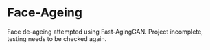 # Face-Ageing
Face de-ageing attempted using Fast-AgingGAN. Project incomplete, testing needs to be checked again.
